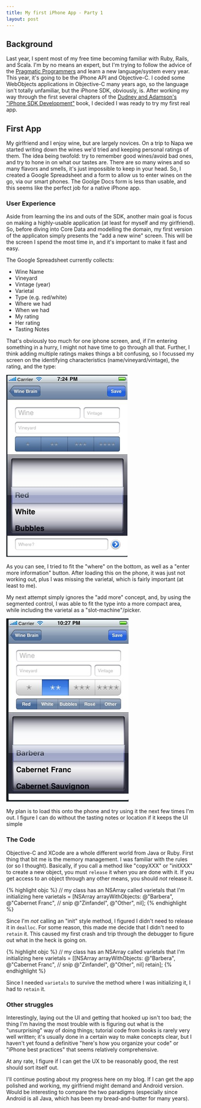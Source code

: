 ```yaml
--- 
title: My first iPhone App - Party 1
layout: post
---
```


## Background

Last year, I spent most of my free time becoming familiar with Ruby, Rails, and Scala.  I'm by no means an expert, but I'm trying
to follow the advice of the [Pragmatic Programmers][pragprog] and learn a new language/system every year.  This year, it's
going to be the iPhone API and Objective-C.  I coded some WebObjects applications in Objective-C many years ago, so the language
isn't totally unfamiliar, but the iPhone SDK, obviously, is.  After working my way through the first several
chapters of the [Dudney and Adamson's "iPhone SDK Development"][iphone_sdk] book, I decided I was ready to try my first real app.

## First App

My girlfriend and I enjoy wine, but are largely novices.  On a trip to Napa we started writing down the wines we'd tried and keeping personal
ratings of them.  The idea being twofold: try to remember good wines/avoid bad ones, and try to hone in on what our tastes are.  There are
so many wines and so many flavors and smells, it's just impossible to keep in your head.  So, I created a Google Spreadsheet and a form to allow us to enter wines on the go, via our smart phones.  The Goolge Docs form is less than usable, and this seems like the perfect job for a native iPhone app.

### User Experience

Aside from learning the ins and outs of the SDK, another main goal is focus on making a highly-usable application (at least for myself and my girlfriend).  So, before diving into Core Data and modelling the domain, my first version of the applicaton simply presents the "add a new wine" screen.  This will be the screen I spend the most time in, and it's important to make it fast and easy.

The Google Spreadsheet currently collects:

* Wine Name
* Vineyard
* Vintage (year)
* Varietal
* Type (e.g. red/white)
* Where we had
* When we had
* My rating
* Her rating
* Tasting Notes

That's obviously too much for one iphone screen, and, if I'm entering something in a hurry, I might not have time to go through all that.  Further, I think adding multiple ratings makes things a bit confusing, so I focussed my screen on the identifying characteristics (name/vineyard/vintage), the rating, and the type:

![First Attempt](/images/wine_brain_new_wine_1.jpg)

As you can see, I tried to fit the "where" on the bottom, as well as a "enter more information" button.  After loading this on the phone, it was just not working out, plus I was missing the varietal, which is fairly important (at least to me).  

My next attempt simply ignores the "add more" concept, and, by using the segmented control, I was able to fit the type into a more compact area, while including the varietal as a "slot-machine"/picker.

![Second Attempt](/images/wine_brain_new_wine_2.jpg)

My plan is to load this onto the phone and try using it the next few times I'm out.  I figure I can do without the tasting notes or location if it keeps the UI simple

### The Code

Objective-C and XCode are a whole different world from Java or Ruby.  First thing that bit me is the memory management.  I was familiar
with the rules (or so I thought).  Basically, if you call a method like "copyXXX" or "initXXX" to create a new object, you must
<code>release</code> it when you are done with it.  If you get access to an object through any other means, you should *not* release it.

{% highlight objc %}
// my class has an NSArray called varietals that I'm initializing here
varietals = [NSArray arrayWithObjects:
                  @"Barbera",
                  @"Cabernet Franc",
                  // snip
                  @"Zinfandel",
                  @"Other",
                  nil];
{% endhighlight %}

Since I'm *not* calling an "init" style method, I figured I didn't need to release it in <code>dealloc</code>. For some reason, this made me decide that I didn't need to <code>retain</code> it.  This caused my first crash and trip through the debugger to figure out what in the heck is going on.

{% highlight objc %}
// my class has an NSArray called varietals that I'm initializing here
varietals = [[NSArray arrayWithObjects:
                  @"Barbera",
                  @"Cabernet Franc",
                  // snip
                  @"Zinfandel",
                  @"Other",
                  nil] retain];
{% endhighlight %}

Since I needed <code>varietals</code> to survive the method where I was initializing it, I had to <code>retain</code> it.

### Other struggles

Interestingly, laying out the UI and getting that hooked up isn't too bad; the thing I'm having the most trouble with is figuring out what is the "unsurprising" way of doing things; tutorial code from books is rarely very well written; it's usually done in a certain way to make concepts clear, but I haven't yet found a definitive "here's how you organize your code" or "iPhone best practices" that seems relatively comprehensive.

At any rate, I figure if I can get the UX to be reasonably good, the rest should sort itself out.

I'll continue posting about my progress here on my blog.  If I can get the app polished and working, my girlfriend might demand and Android version.  Would be interesting to compare the two paradigms (especially since Android is all Java, which has been my bread-and-butter for many years).

[pragprog]: http://www.pragprog.com
[iphone_sdk]: http://pragprog.com/titles/amiphd/iphone-sdk-development
